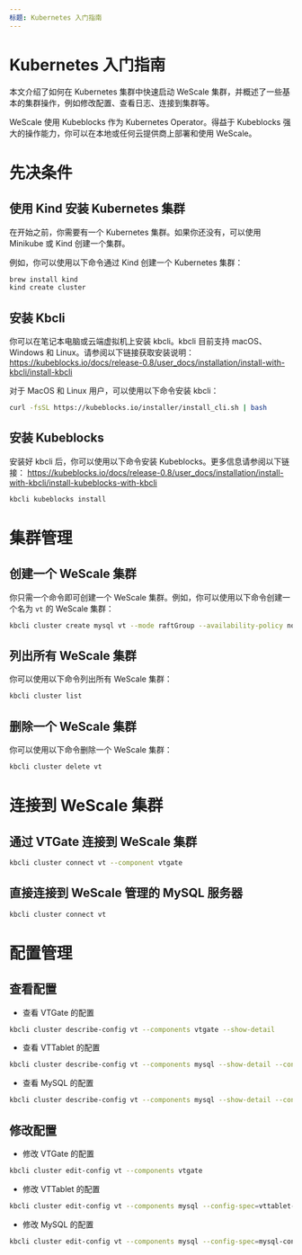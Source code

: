 ```yaml
---
标题: Kubernetes 入门指南
---
```


Kubernetes 入门指南
=====================

本文介绍了如何在 Kubernetes 集群中快速启动 WeScale 集群，并概述了一些基本的集群操作，例如修改配置、查看日志、连接到集群等。

WeScale 使用 Kubeblocks 作为 Kubernetes Operator。得益于 Kubeblocks 强大的操作能力，你可以在本地或任何云提供商上部署和使用 WeScale。

# 先决条件
## 使用 Kind 安装 Kubernetes 集群
在开始之前，你需要有一个 Kubernetes 集群。如果你还没有，可以使用 Minikube 或 Kind 创建一个集群。

例如，你可以使用以下命令通过 Kind 创建一个 Kubernetes 集群：
```zsh
brew install kind
kind create cluster
```

## 安装 Kbcli

你可以在笔记本电脑或云端虚拟机上安装 kbcli。kbcli 目前支持 macOS、Windows 和 Linux。请参阅以下链接获取安装说明：
https://kubeblocks.io/docs/release-0.8/user_docs/installation/install-with-kbcli/install-kbcli

对于 MacOS 和 Linux 用户，可以使用以下命令安装 kbcli：
```zsh
curl -fsSL https://kubeblocks.io/installer/install_cli.sh | bash
```

## 安装 Kubeblocks

安装好 kbcli 后，你可以使用以下命令安装 Kubeblocks。更多信息请参阅以下链接：
https://kubeblocks.io/docs/release-0.8/user_docs/installation/install-with-kbcli/install-kubeblocks-with-kbcli
```zsh
kbcli kubeblocks install
```

# 集群管理
## 创建一个 WeScale 集群
你只需一个命令即可创建一个 WeScale 集群。例如，你可以使用以下命令创建一个名为 `vt` 的 WeScale 集群：
```zsh
kbcli cluster create mysql vt --mode raftGroup --availability-policy none --proxy-enabled true 
```

## 列出所有 WeScale 集群
你可以使用以下命令列出所有 WeScale 集群：
```zsh
kbcli cluster list
```

## 删除一个 WeScale 集群
你可以使用以下命令删除一个 WeScale 集群：
```zsh
kbcli cluster delete vt
```

# 连接到 WeScale 集群
## 通过 VTGate 连接到 WeScale 集群
```zsh
kbcli cluster connect vt --component vtgate
```

## 直接连接到 WeScale 管理的 MySQL 服务器
```zsh
kbcli cluster connect vt
```

# 配置管理
## 查看配置
* 查看 VTGate 的配置
```zsh
kbcli cluster describe-config vt --components vtgate --show-detail
```
* 查看 VTTablet 的配置
```zsh
kbcli cluster describe-config vt --components mysql --show-detail --config-specs vttablet-config
```
* 查看 MySQL 的配置
```zsh
kbcli cluster describe-config vt --components mysql --show-detail --config-specs mysql-consensusset-config
```

## 修改配置
* 修改 VTGate 的配置
```zsh
kbcli cluster edit-config vt --components vtgate
```
* 修改 VTTablet 的配置
```zsh
kbcli cluster edit-config vt --components mysql --config-spec=vttablet-config
```
* 修改 MySQL 的配置
```zsh
kbcli cluster edit-config vt --components mysql --config-spec=mysql-consensusset-config
```